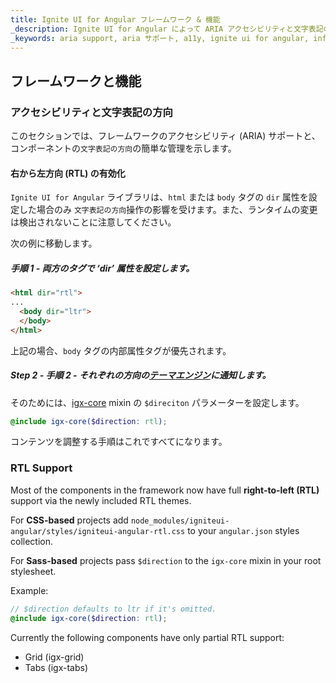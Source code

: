 ```yaml
---
title: Ignite UI for Angular フレームワーク & 機能
_description: Ignite UI for Angular によって ARIA アクセシビリティと文字表記の方向を設定する方法を説明します。
_keywords: aria support, aria サポート, a11y, ignite ui for angular, infragistics, インフラジスティックス
---
```


## フレームワークと機能

### アクセシビリティと文字表記の方向

このセクションでは、フレームワークのアクセシビリティ (ARIA) サポートと、コンポーネントの`文字表記の方向`の簡単な管理を示します。

#### 右から左方向 (RTL) の有効化

`Ignite UI for Angular` ライブラリは、`html` または `body` タグの `dir` 属性を設定した場合のみ `文字表記の方向`操作の影響を受けます。また、ランタイムの変更は検出されないことに注意してください。

次の例に移動します。

##### 手順 1 - 両方のタグで ‘dir’ 属性を設定します。

```html
<html dir="rtl">
...
  <body dir="ltr">
  </body>
</html>
```

上記の場合、`body` タグの内部属性タグが優先されます。

##### Step 2 - 手順 2 - それぞれの方向の[テーマエンジン](../../themes/index.md)に通知します。

そのためには、[igx-core]({environment:sassApiUrl}/index.html#mixin-igx-core) mixin の `$direciton` パラメーターを設定します。

```scss 
@include igx-core($direction: rtl);
```

コンテンツを調整する手順はこれですべてになります。

### RTL Support 
Most of the components in the framework now have full **right-to-left (RTL)** support via the newly included RTL themes.

For **CSS-based** projects add `node_modules/igniteui-angular/styles/igniteui-angular-rtl.css` to your `angular.json` styles collection.

For **Sass-based** projects pass `$direction` to the `igx-core` mixin in your root stylesheet.

Example:

```scss
// $direction defaults to ltr if it's omitted.
@include igx-core($direction: rtl);
```

Currently the following components have only partial RTL support:

* Grid (igx-grid)
* Tabs (igx-tabs)

